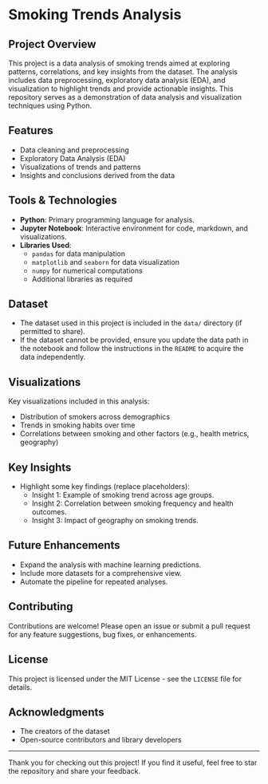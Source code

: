 # Smoking Trends Analysis

## **Project Overview**
This project is a data analysis of smoking trends aimed at exploring patterns, correlations, and key insights from the dataset. The analysis includes data preprocessing, exploratory data analysis (EDA), and visualization to highlight trends and provide actionable insights. This repository serves as a demonstration of data analysis and visualization techniques using Python.

## **Features**
- Data cleaning and preprocessing
- Exploratory Data Analysis (EDA)
- Visualizations of trends and patterns
- Insights and conclusions derived from the data

## **Tools & Technologies**
- **Python**: Primary programming language for analysis.
- **Jupyter Notebook**: Interactive environment for code, markdown, and visualizations.
- **Libraries Used**:
  - `pandas` for data manipulation
  - `matplotlib` and `seaborn` for data visualization
  - `numpy` for numerical computations
  - Additional libraries as required

## **Dataset**
- The dataset used in this project is included in the `data/` directory (if permitted to share).
- If the dataset cannot be provided, ensure you update the data path in the notebook and follow the instructions in the `README` to acquire the data independently.
## **Visualizations**
Key visualizations included in this analysis:
- Distribution of smokers across demographics
- Trends in smoking habits over time
- Correlations between smoking and other factors (e.g., health metrics, geography)

## **Key Insights**
- Highlight some key findings (replace placeholders):
  - Insight 1: Example of smoking trend across age groups.
  - Insight 2: Correlation between smoking frequency and health outcomes.
  - Insight 3: Impact of geography on smoking trends.

## **Future Enhancements**
- Expand the analysis with machine learning predictions.
- Include more datasets for a comprehensive view.
- Automate the pipeline for repeated analyses.

## **Contributing**
Contributions are welcome! Please open an issue or submit a pull request for any feature suggestions, bug fixes, or enhancements.

## **License**
This project is licensed under the MIT License - see the `LICENSE` file for details.

## **Acknowledgments**
- The creators of the dataset
- Open-source contributors and library developers

---
Thank you for checking out this project! If you find it useful, feel free to star the repository and share your feedback.


